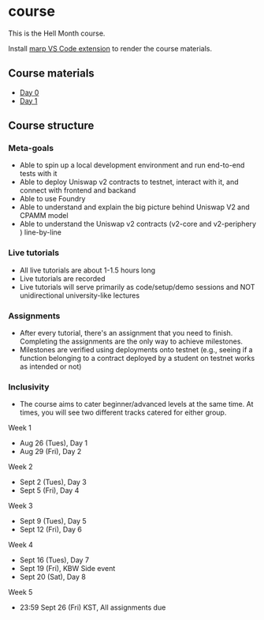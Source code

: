 # course

This is the Hell Month course.

Install [marp VS Code extension](https://marketplace.visualstudio.com/items?itemName=marp-team.marp-vscode) to render the course materials.

## Course materials

- [Day 0](./Day0.md)
- [Day 1](./Day1.md)

## Course structure

### Meta-goals

- Able to spin up a local development environment and run end-to-end tests with it
- Able to deploy Uniswap v2 contracts to testnet, interact with it, and connect with frontend and backand
- Able to use Foundry
- Able to understand and explain the big picture behind Uniswap V2 and CPAMM model
- Able to understand the Uniswap v2 contracts (v2-core and v2-periphery ) line-by-line

### Live tutorials

- All live tutorials are about 1-1.5 hours long
- Live tutorials are recorded
- Live tutorials will serve primarily as code/setup/demo sessions and NOT unidirectional university-like lectures

### Assignments

- After every tutorial, there's an assignment that you need to finish. Completing the assignments are the only way to achieve milestones.
- Milestones are verified using deployments onto testnet (e.g., seeing if a function belonging to a contract deployed by a student on testnet works as intended or not)

### Inclusivity

- The course aims to cater beginner/advanced levels at the same time. At times, you will see two different tracks catered for either group.

Week 1
- Aug 26 (Tues), Day 1
- Aug 29 (Fri), Day 2

Week 2
- Sept 2 (Tues), Day 3
- Sept 5 (Fri), Day 4

Week 3
- Sept 9 (Tues), Day 5
- Sept 12 (Fri), Day 6

Week 4
- Sept 16 (Tues), Day 7
- Sept 19 (Fri), KBW Side event
- Sept 20 (Sat), Day 8

Week 5
- 23:59 Sept 26 (Fri) KST, All assignments due
